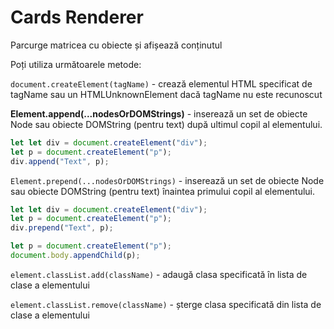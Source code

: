 # Cards Renderer

Parcurge matricea cu obiecte și afișează conținutul

Poți utiliza următoarele metode:

`document.createElement(tagName)` - crează elementul HTML specificat
de tagName sau un HTMLUnknownElement dacă tagName nu este recunoscut

**Element.append(...nodesOrDOMStrings)** - inserează un set de obiecte
Node sau obiecte DOMString (pentru text) după ultimul copil al elementului.

```js
let let div = document.createElement("div");
let p = document.createElement("p");
div.append("Text", p);
```

`Element.prepend(...nodesOrDOMStrings)` - inserează un set de obiecte Node
sau obiecte DOMString (pentru text) înaintea primului copil al elementului.

```js
let let div = document.createElement("div");
let p = document.createElement("p");
div.prepend("Text", p);

let p = document.createElement("p");
document.body.appendChild(p);
```

`element.classList.add(className)` - adaugă clasa specificată în
lista de clase a elementului

`element.classList.remove(className)` - șterge clasa specificată
din lista de clase a elementului

